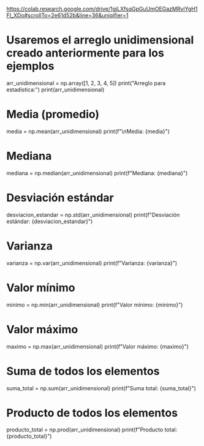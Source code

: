 https://colab.research.google.com/drive/1gjLXfsqGpGuUmOEGazMRviYgH1FI_XDo#scrollTo=2e61d52b&line=36&uniqifier=1

# Usaremos el arreglo unidimensional creado anteriormente para los ejemplos
arr_unidimensional = np.array([1, 2, 3, 4, 5])
print("Arreglo para estadística:")
print(arr_unidimensional)

# Media (promedio)
media = np.mean(arr_unidimensional)
print(f"\nMedia: {media}")

# Mediana
mediana = np.median(arr_unidimensional)
print(f"Mediana: {mediana}")

# Desviación estándar
desviacion_estandar = np.std(arr_unidimensional)
print(f"Desviación estándar: {desviacion_estandar}")

# Varianza
varianza = np.var(arr_unidimensional)
print(f"Varianza: {varianza}")

# Valor mínimo
minimo = np.min(arr_unidimensional)
print(f"Valor mínimo: {minimo}")

# Valor máximo
maximo = np.max(arr_unidimensional)
print(f"Valor máximo: {maximo}")

# Suma de todos los elementos
suma_total = np.sum(arr_unidimensional)
print(f"Suma total: {suma_total}")

# Producto de todos los elementos
producto_total = np.prod(arr_unidimensional)
print(f"Producto total: {producto_total}")